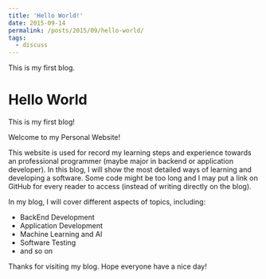 ```yaml
---
title: 'Hello World!'
date: 2015-09-14
permalink: /posts/2015/09/hello-world/
tags:
  - discuss
---
```


This is my first blog.

Hello World
======

This is my first blog!

Welcome to my Personal Website!

This website is used for record my learning steps and experience towards an professional programmer (maybe major in backend or application developer). In this blog, I will show the most detailed ways of learning and developing a software. Some code might be too long and I may put a link on GitHub for every reader to access (instead of writing directly on the blog).

In my blog, I will cover different aspects of topics, including:

-   BackEnd Development
-   Application Development
-   Machine Learning and AI
-   Software Testing
-   and so on

Thanks for visiting my blog. Hope everyone have a nice day!

